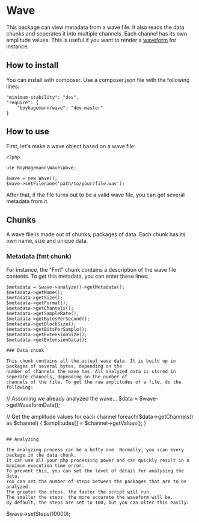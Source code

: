 # Wave

This package can view metadata from a wave file. It also reads the data chunks and seperates it into multiple channels.
Each channel has its own amplitude values. This is useful if you want to render a [waveform](http://github.com/boyhagemann/Waveform) for instance.

## How to install

You can install with composer. Use a composer.json file with the following lines:

```
"minimum-stability": "dev",
"require": {
    "boyhagemann/wave": "dev-master"
}
```

## How to use

First, let's make a wave object based on a wave file:
```
<?php

use BoyHagemann\Wave\Wave;

$wave = new Wave();
$wave->setFilename('path/to/your/file.wav');
```

After that, if the file turns out to be a valid wave file, you can
get several metadata from it.

## Chunks

A wave file is made out of chunks; packages of data. Each chunk has its own name, size and unique data.

### Metadata (fmt chunk)
For instance, the "Fmt" chunk contains a description of the wave file contents. To get this metadata,
you can enter these lines:
```
$metadata = $wave->analyze()->getMetadata();
$metadata->getName();
$metadata->getSize();
$metadata->getFormat();
$metadata->getChannels();
$metadata->getSampleRate();
$metadata->getBytesPerSecond();
$metadata->getBlockSize();
$metadata->getBitsPerSample();
$metadata->getExtensionSize();
$metadata->getExtensionData();

### Data chunk

This chunk contains all the actual wave data. It is build up in packages of several bytes, depending on the
number of channels the wave has. All analyzed data is stored in seperate channels, depending on the number of
channels of the file. To get the raw amplitudes of a file, do the following:
```
// Assuming we already analyzed the wave...
$data = $wave->getWaveformData();

// Get the amplitude values for each channel
foreach($data->getChannels() as $channel) {
    $amplitudes[] = $channel->getValues();
}
```

## Analyzing

The analyzing process can be a hefty one. Normally, you scan every package in the data chunk. 
It can use all your php processing power and can quickly result in a maximum execution time error. 
To prevent this, you can set the level of detail for analysing the data.
You can set the number of steps between the packages that are to be analyzed.
The greater the steps, the faster the script will run. 
The smaller the steps, the more accurate the waveform will be.
By default, the steps are set to 100, but you can alter this easily:
```
$wave->setSteps(10000);
```
